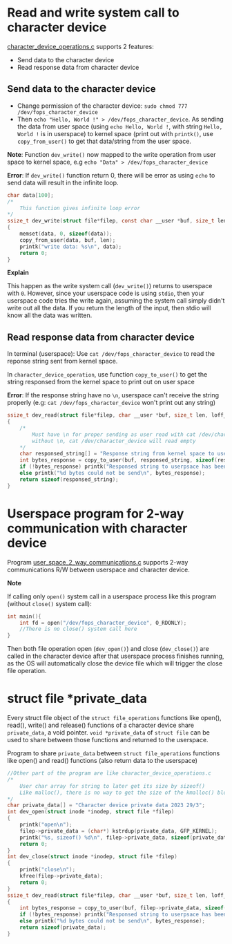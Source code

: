 # Read and write system call to character device

[character_device_operations.c](character_device_operations.c) supports 2 features:

* Send data to the character device
* Read response data from character device

## Send data to the character device

* Change permission of the character device: ``sudo chmod 777 /dev/fops_character_device``
* Then ``echo "Hello, World !" > /dev/fops_character_device``. As sending the data from user space (using ``echo Hello, World !``, with string ``Hello, World !`` is in userspace) to kernel space (print out with ``printk()``, use ``copy_from_user()`` to get that data/string from the user space.

**Note**: Function ``dev_write()`` now mapped to the write operation from user space to kernel space, e.g ``echo "Data" > /dev/fops_character_device`` 

**Error**: If ``dev_write()`` function return 0, there will be error as using ``echo`` to send data will result in the infinite loop.

```c
char data[100];
/*
    This function gives infinite loop error
*/
ssize_t dev_write(struct file*filep, const char __user *buf, size_t len, loff_t *offset)
{
	memset(data, 0, sizeof(data));
	copy_from_user(data, buf, len);
	printk("write data: %s\n", data);
	return 0;
}
```
**Explain**

This happen as the write system call (``dev_write()``) returns to userspace with ``0``. However, since your userspace code is using ``stdio``, then your userspace code tries the write again, assuming the system call simply didn't write out all the data. If you return the length of the input, then stdio will know all the data was written.

## Read response data from character device

In terminal (userspace): Use ``cat /dev/fops_character_device`` to read the reponse string sent from kernel space.

In ``character_device_operation``, use function ``copy_to_user()`` to get the string responsed from the kernel space to print out on user space

**Error**: If the response string have no ``\n``, userspace can't receive the string properly (e.g: ``cat /dev/fops_character_device`` won't print out any string)

```c
ssize_t dev_read(struct file*filep, char __user *buf, size_t len, loff_t *offset)
{
	/*
		Must have \n for proper sending as user read with cat /dev/character_device
		without \n, cat /dev/character_device will read empty
	*/
	char responsed_string[] = "Response string from kernel space to user space\n";
	int bytes_response = copy_to_user(buf, responsed_string, sizeof(responsed_string));
	if (!bytes_response) printk("Responsed string to userpsace has been sent\n");
	else printk("%d bytes could not be send\n", bytes_response);
	return sizeof(responsed_string);
}
```

# Userspace program for 2-way communication with character device

Program [user_space_2_way_communications.c](user_space_2_way_communications.c) supports 2-way communications R/W between userspace and character device.

**Note**

If calling only ``open()`` system call in a userspace process like this program (without ``close()`` system call):

```c
int main(){
    int fd = open("/dev/fops_character_device", O_RDONLY);
   	//There is no close() system call here
}
```

Then both file operation open (``dev_open()``) and close (``dev_close()``) are called in the character device after that userspace process finishes running, as the OS will automatically close the device file which will trigger the close file operation.

# struct file *private_data

Every struct file object of the ``struct file_operations`` functions like open(), read(), write() and release() functions of a character device share ``private_data``, a void pointer. ``void *private_data`` of ``struct file`` can be used to share between those functions and returned to the userspace.

Program to share ``private_data`` between ``struct file_operations`` functions like open() and read() functions (also return data to the userspace)

```c
//Other part of the program are like character_device_operations.c
/*
	User char array for string to later get its size by sizeof()
	Like malloc(), there is no way to get the size of the kmalloc() block
*/
char private_data[] = "Character device private data 2023 29/3";
int dev_open(struct inode *inodep, struct file *filep)
{
	printk("open\n");
	filep->private_data = (char*) kstrdup(private_data, GFP_KERNEL);
	printk("%s, sizeof() %d\n", filep->private_data, sizeof(private_data));
	return 0;
}
int dev_close(struct inode *inodep, struct file *filep)
{
	printk("close\n");
	kfree(filep->private_data);
	return 0;
}
ssize_t dev_read(struct file*filep, char __user *buf, size_t len, loff_t *offset)
{
	int bytes_response = copy_to_user(buf, filep->private_data, sizeof(private_data));
	if (!bytes_response) printk("Responsed string to userpsace has been sent\n");
	else printk("%d bytes could not be send\n", bytes_response);
	return sizeof(private_data);
}
```
